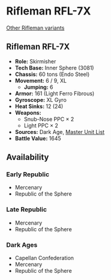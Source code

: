 # Rifleman RFL-7X

[Other Rifleman variants](../rifleman.md)

## Rifleman RFL-7X
- **Role:** Skirmisher
- **Tech Base:** Inner Sphere (3081)
- **Chassis:** 60 tons (Endo Steel)
- **Movement:** 6 / 9, XL
  - **Jumping:** 6
- **Armor:** 161 (Light Ferro Fibrous)
- **Gyroscope:** XL Gyro
- **Heat Sinks:** 12 (24)
- **Weapons:**
  - Snub-Nose PPC × 2
  - Light PPC × 2
- **Sources:** Dark Age, [Master Unit List](http://masterunitlist.info/Unit/Details/2704/rifleman-rfl-7x)
- **Battle Value:** 1645

## Availability

### Early Republic
- Mercenary
- Republic of the Sphere

### Late Republic
- Mercenary
- Republic of the Sphere

### Dark Ages
- Capellan Confederation
- Mercenary
- Republic of the Sphere

